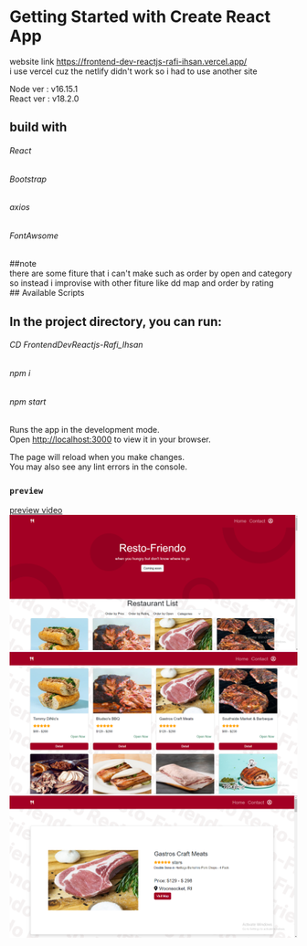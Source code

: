 # Getting Started with Create React App

website link https://frontend-dev-reactjs-rafi-ihsan.vercel.app/
<br/>
i use vercel cuz the netlify didn't work so i had to use another site

Node ver : v16.15.1
<br/>
React ver : v18.2.0
<br/>

<h2>build with</h2>
<h6>React</h6>
<h6>Bootstrap</h6>
<h6>axios</h6>
<h6>FontAwsome</h6>
##note
<br/>
there are some fiture that i can't make such as order by open and category 
<br/>
so instead i improvise with other fiture like dd map and order by rating
<br/>
## Available Scripts


<h2>In the project directory, you can run:</h2>
<h6>CD FrontendDevReactjs-Rafi_Ihsan</h6>
<h6>npm i</h6>
<h6>npm start</h6>

Runs the app in the development mode.\
Open [http://localhost:3000](http://localhost:3000) to view it in your browser.

The page will reload when you make changes.\
You may also see any lint errors in the console.

### `preview`
[preview video](https://drive.google.com/file/d/1rGA0fsf8Ev9Oos3j9WxatZk79R4qJSK0/view?usp=sharing)
<br/>
![main](https://github.com/rafi1919/FrontendDevReactjs-Rafi_Ihsan/blob/main/public/preview/mainpage.png)
<br/>
![list](https://github.com/rafi1919/FrontendDevReactjs-Rafi_Ihsan/blob/main/public/preview/listpage.png)
<br/>
![detail](https://github.com/rafi1919/FrontendDevReactjs-Rafi_Ihsan/blob/main/public/preview/detailpage.png)



